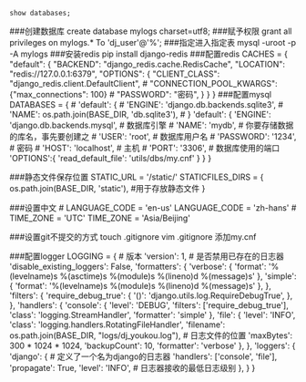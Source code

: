 	show databases;
###创建数据库
	create database mylogs charset=utf8;
###赋予权限
	grant all privileges on mylogs.* To 'dj_user'@'%';
###指定进入指定表
	mysql -uroot -p -A mylogs
###安装redis
	pip install django-redis
###配置redis
	CACHES = {
    "default": {
        "BACKEND": "django_redis.cache.RedisCache",
        "LOCATION": "redis://127.0.0.1:6379",
        "OPTIONS": {
            "CLIENT_CLASS": "django_redis.client.DefaultClient",
            # "CONNECTION_POOL_KWARGS": {"max_connections": 100}
            # "PASSWORD": "密码",
        	}
    	}
	}
###配置mysql
	DATABASES = {
    # 'default': {
    #     'ENGINE': 'django.db.backends.sqlite3',
    #     'NAME': os.path.join(BASE_DIR, 'db.sqlite3'),
    # }
    'default': {
        'ENGINE': 'django.db.backends.mysql',   # 数据库引擎
        # 'NAME': 'mydb',         # 你要存储数据的库名，事先要创建之
        # 'USER': 'root',         # 数据库用户名
        # 'PASSWORD': '1234',     # 密码
        # 'HOST': 'localhost',    # 主机
        # 'PORT': '3306',         # 数据库使用的端口
        'OPTIONS':{
            'read_default_file': 'utils/dbs/my.cnf'
        	}
    	}
	}

###静态文件保存位置
	STATIC_URL = '/static/'
	STATICFILES_DIRS = {
    os.path.join(BASE_DIR, 'static'),  #用于存放静态文件
    }

###设置中文
	# LANGUAGE_CODE = 'en-us'
	LANGUAGE_CODE = 'zh-hans'
	# TIME_ZONE = 'UTC'
	TIME_ZONE = 'Asia/Beijing'

###设置git不提交的方式
	touch .gitignore
	vim .gitignore
	添加my.cnf

###配置logger
	LOGGING = {
    # 版本
    'version': 1,
    # 是否禁用已存在的日志器
    'disable_existing_loggers': False,
    'formatters': {
        'verbose': {
            'format': '%(levelname)s %(asctime)s %(module)s %(lineno)d %(message)s'
        },
        'simple': {
            'format': '%(levelname)s %(module)s %(lineno)d %(message)s'
        },
    },
    'filters': {
        'require_debug_true': {
            '()': 'django.utils.log.RequireDebugTrue',
        },
    },
    'handlers': {
        'console': {
            'level': 'DEBUG',
            'filters': ['require_debug_true'],
            'class': 'logging.StreamHandler',
            'formatter': 'simple'
        },
        'file': {
            'level': 'INFO',
            'class': 'logging.handlers.RotatingFileHandler',
            'filename': os.path.join(BASE_DIR, "logs/dj_youkou.log"),  # 日志文件的位置
            'maxBytes': 300 * 1024 * 1024,
            'backupCount': 10,
            'formatter': 'verbose'
        },
    },
    'loggers': {
        'django': {  # 定义了一个名为django的日志器
            'handlers': ['console', 'file'],
            'propagate': True,
            'level': 'INFO',  # 日志器接收的最低日志级别
        	},
    	}
	}